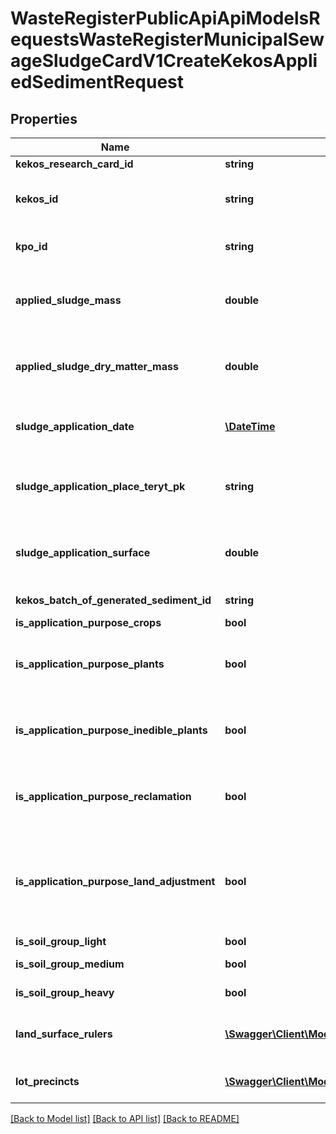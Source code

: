 # WasteRegisterPublicApiApiModelsRequestsWasteRegisterMunicipalSewageSludgeCardV1CreateKekosAppliedSedimentRequest

## Properties
Name | Type | Description | Notes
------------ | ------------- | ------------- | -------------
**kekos_research_card_id** | **string** | Id karty badań | [optional] 
**kekos_id** | **string** | Id karty ewidencji komunalnych osadów ściekowych | [optional] 
**kpo_id** | **string** | Id karty przekazania odpadów | [optional] 
**applied_sludge_mass** | **double** | Masa zastosowanych komunalnych osadów ściekowych | [optional] 
**applied_sludge_dry_matter_mass** | **double** | Sucha masa zastosowanych komunalnych osadów ściekowych | [optional] 
**sludge_application_date** | [**\DateTime**](\DateTime.md) | Data zastosowania komunalnych osadów ściekowych | [optional] 
**sludge_application_place_teryt_pk** | **string** | Miejsce stosowania komunalnych osadów ściekowych | [optional] 
**sludge_application_surface** | **double** | Powierzchnia zastosowania komunalnych osadów ściekowych [ha] | [optional] 
**kekos_batch_of_generated_sediment_id** | **string** | Id wpisu Wytworzone osady | [optional] 
**is_application_purpose_crops** | **bool** | Cel: w rolnictwie | [optional] 
**is_application_purpose_plants** | **bool** | Cel: do uprawy roślin przeznaczonych do produkcji kompostu | [optional] 
**is_application_purpose_inedible_plants** | **bool** | Cel: do uprawy roślin nieprzeznaczonych do spożycia i produkcji pasz | [optional] 
**is_application_purpose_reclamation** | **bool** | Cel: do rekultywacji terenów w tym gruntów na cele rolne | [optional] 
**is_application_purpose_land_adjustment** | **bool** | Cel: przy dostosowywaniu gruntów do określonych potrzeb wynikających z planów gospodarki odpadami(..) | [optional] 
**is_soil_group_light** | **bool** | Grupa glepy: lekka | [optional] 
**is_soil_group_medium** | **bool** | Grupa glepy: średnia | [optional] 
**is_soil_group_heavy** | **bool** | Grupa glepy: ciężka | [optional] 
**land_surface_rulers** | [**\Swagger\Client\Model\WasteRegisterPublicApiApiModelsRequestsWasteRegisterMunicipalSewageSludgeCardV1NewKekosLandSurfaceRulerDto[]**](WasteRegisterPublicApiApiModelsRequestsWasteRegisterMunicipalSewageSludgeCardV1NewKekosLandSurfaceRulerDto.md) | Informacje o miejscu stosowania osadów | [optional] 
**lot_precincts** | [**\Swagger\Client\Model\WasteRegisterPublicApiApiModelsRequestsWasteRegisterMunicipalSewageSludgeCardV1NewLotPrecinctDto[]**](WasteRegisterPublicApiApiModelsRequestsWasteRegisterMunicipalSewageSludgeCardV1NewLotPrecinctDto.md) | Lista numerów działek i obrębów geodezyjnych | [optional] 

[[Back to Model list]](../README.md#documentation-for-models) [[Back to API list]](../README.md#documentation-for-api-endpoints) [[Back to README]](../README.md)


